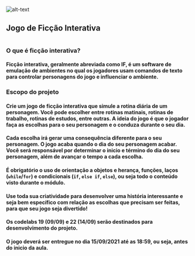 #

![alt-text](https://github.com/gabrielsfarias/Blue-Edtech-C008-M01-LAP/blob/main/Projetos/logo-blue-croped.gif)

## **Jogo de Ficção Interativa**

#

### **O que é ficção interativa?**

#### Ficção interativa, geralmente abreviada como IF, é um software de emulação de ambientes no qual os jogadores usam comandos de texto para controlar personagens do jogo e influenciar o ambiente.

### **Escopo do projeto**

#### Crie um jogo de ficção interativa que simule a rotina diária de um personagem. Você pode escolher entre rotinas matinais, rotinas de trabalho, rotinas de estudos, entre outras. A ideia do jogo é que o jogador faça as escolhas para o seu personagem e o conduza durante o seu dia.

#### Cada escolha irá gerar uma consequência diferente para o seu personagem. O jogo acaba quando o dia do seu personagem acabar. Você será responsável por determinar o inicio e término do dia do seu personagem, além de avançar o tempo a cada escolha.

#### É obrigatório o uso de orientação a objetos e herança, funções, laços (`while`/`for`) e condicionais (`if`, `else if`, `else`), ou seja todo o conteúdo visto durante o módulo.

#### Use toda sua criatividade para desenvolver uma história interessante e seja bem específico com relação as escolhas que precisam ser feitas, para que seu jogo seja divertido!

#### Os codelabs 19 (09/09) e 22 (14/09) serão destinados para desenvolvimento do projeto.

#### O jogo deverá ser entregue no dia 15/09/2021 até as 18:59, ou seja, antes do inicio da aula.
